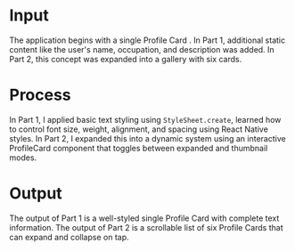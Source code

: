 # Input

The application begins with a single Profile Card . In Part 1, additional static content like the user's name, occupation, and description was added. In Part 2, this concept was expanded into a gallery with six cards.

# Process

In Part 1, I applied basic text styling using `StyleSheet.create`, learned how to control font size, weight, alignment, and spacing using React Native styles. In Part 2, I expanded this into a dynamic system using an interactive ProfileCard component that toggles between expanded and thumbnail modes.

# Output

The output of Part 1 is a well-styled single Profile Card with complete text information. The output of Part 2 is a scrollable list of six Profile Cards that can expand and collapse on tap.
